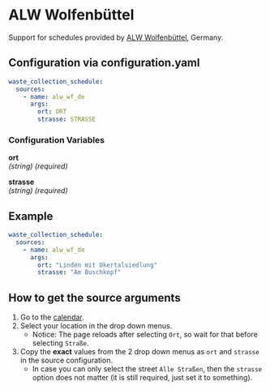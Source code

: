# ALW Wolfenbüttel

Support for schedules provided by [ALW Wolfenbüttel](https://www.alw-wf.de//), Germany.

## Configuration via configuration.yaml

```yaml
waste_collection_schedule:
  sources:
    - name: alw_wf_de
      args:
        ort: ORT
        strasse: STRASSE
```

### Configuration Variables

**ort**  
*(string) (required)*

**strasse**  
*(string) (required)*

## Example

```yaml
waste_collection_schedule:
  sources:
    - name: alw_wf_de
      args:
        ort: "Linden mit Okertalsiedlung"
        strasse: "Am Buschkopf"
```

## How to get the source arguments

1. Go to the [calendar](https://www.alw-wf.de/index.php/abfallkalender).
2. Select your location in the drop down menus.
   - Notice: The page reloads after selecting `Ort`, so wait for that before selecting `Straße`.
3. Copy the **exact** values from the 2 drop down menus as `ort` and `strasse` in the source configuration.
   - In case you can only select the street `Alle Straßen`, then the `strasse` option does not matter (it is still required, just set it to something).
